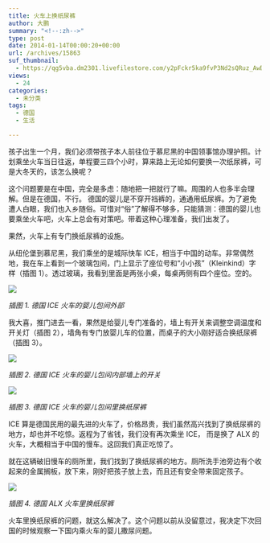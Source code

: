 ```yaml
---
title: 火车上换纸尿裤
author: 大鹏
summary: "<!--:zh-->"
type: post
date: 2014-01-14T00:00:20+00:00
url: /archives/15863
suf_thumbnail:
  - https://qg5vba.dm2301.livefilestore.com/y2pFckr5ka9fvP3Nd2sQRuz_AwD6VnEKolNowCphK5Hdjr3OunjFIw1AUuddr-gtEzt39SSMouhITBLakVfFZclHaMcfDufLln_jZlrm818k8M/2013-11-15_bahn3-.jpg
views:
  - 24
categories:
  - 未分类
tags:
  - 德国
  - 生活

---
```

<!--:zh-->

孩子出生一个月，我们必须带孩子本人前往位于慕尼黑的中国领事馆办理护照。计划乘坐火车当日往返，单程要三四个小时，算来路上无论如何要换一次纸尿裤，可是大冬天的，该怎么换呢？

这个问题要是在中国，完全是多虑：随地把一把就行了嘛。周围的人也多半会理解。但是在德国，不行。 德国的婴儿是不穿开裆裤的，通通用纸尿裤。为了避免遭人白眼，我们也入乡随俗。可惜对“俗”了解得不够多，只能猜测：德国的婴儿也要乘坐火车吧，火车上总会有对策吧。带着这种心理准备，我们出发了。

<!--:-->

<!--more-->

<!--:zh-->

果然，火车上有专门换纸尿裤的设施。

从纽伦堡到慕尼黑，我们乘坐的是城际快车 ICE，相当于中国的动车。非常偶然地，我在车上看到一个玻璃包间，门上显示了座位号和“小小孩”（Kleinkind）字样（插图 1）。透过玻璃，我看到里面是两张小桌，每桌两侧有四个座位。空的。

![][1]

_插图 1. 德国 ICE 火车的婴儿包间外部_

我大喜，推门进去一看，果然是给婴儿专门准备的，墙上有开关来调整空调温度和开关灯（插图 2），墙角有专门放婴儿车的位置，而桌子的大小刚好适合换纸尿裤（插图 3）。

![][2]

_插图 2. 德国 ICE 火车的婴儿包间内部墙上的开关_

![][3]

_插图 3. 德国 ICE 火车的婴儿包间里换纸尿裤_

ICE 算是德国民用的最先进的火车了，价格昂贵，我们虽然高兴找到了换纸尿裤的地方，却也并不吃惊。返程为了省钱，我们没有再次乘坐 ICE， 而是换了 ALX 的火车，大概相当于中国的慢车。这回我们真正吃惊了。

就在这辆破旧慢车的厕所里，我们找到了换纸尿裤的地方。厕所洗手池旁边有个收起来的金属搁板，放下来，刚好把孩子放上去，而且还有安全带来固定孩子。

![][4]

_插图 4. 德国 ALX 火车里换纸尿裤_

火车里换纸尿裤的问题，就这么解决了。这个问题以前从没留意过，我决定下次回国的时候观察一下国内乘火车的婴儿撒尿问题。

<!--:-->

 [1]: https://qg5vba.dm2302.livefilestore.com/y2p4BSBsz4Xj6KzikqsyftJ4i16HrFZuslsVX2KSS8djoMFibNNiRr7-Zjh2rZqZaHzPG-HIRoeXSAFQcTwdGtPlwrroEkDwQqmPbtoPTMKYyo/2013-11-15_bahn2-.jpg
 [2]: https://qg5vba.dm2302.livefilestore.com/y2pQmP_IUFm6G9f-a2jsvoOeCeqf_YJ81NEyJUvJJSTnmuH5V7uVswaiuHFp3NnDy7oYnz3mjMpQxTMYesOHa280S9Wiu2Y4BBMM_NT8PSoF5U/2013-11-15_bahn1-.jpg
 [3]: https://qg5vba.dm2301.livefilestore.com/y2pFckr5ka9fvP3Nd2sQRuz_AwD6VnEKolNowCphK5Hdjr3OunjFIw1AUuddr-gtEzt39SSMouhITBLakVfFZclHaMcfDufLln_jZlrm818k8M/2013-11-15_bahn3-.jpg
 [4]: https://qg5vba.dm2302.livefilestore.com/y2pv6aVD9s9tXIy9ZtG1r-j4z3dvr8dfPk0fBm3ul-2Sqva4eR40Qe9WAGgFOiIgAtfrEeFD_KGfTpaegq4WIGEXIUJ4DXGdbKU7mtMj0oWfxY/2013-11-15_bahn4-.jpg

